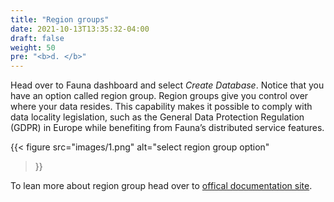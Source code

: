 ```yaml
---
title: "Region groups"
date: 2021-10-13T13:35:32-04:00
draft: false
weight: 50
pre: "<b>d. </b>"
---
```


Head over to Fauna dashboard and select *Create Database*. Notice that you have an option called region group. Region groups give you control over where your data resides. This capability makes it possible to comply with data locality legislation, such as the General Data Protection Regulation (GDPR) in Europe while benefiting from Fauna’s distributed service features. 

{{< figure
  src="images/1.png" 
  alt="select region group option"
>}}

To lean more about region group head over to [offical documentation site](https://docs.fauna.com/fauna/current/learn/understanding/region_groups).
